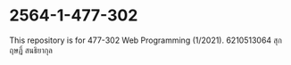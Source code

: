 # 2564-1-477-302
This repository is for 477-302 Web Programming (1/2021).
6210513064 สุกฤษฏิ์ สนธิยากุล
